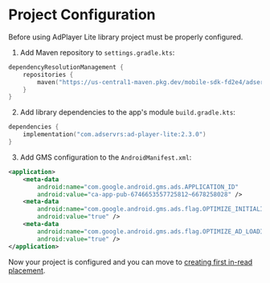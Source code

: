 # Project Configuration

Before using AdPlayer Lite library project must be properly configured.

1. Add Maven repository to `settings.gradle.kts`:
```kts
dependencyResolutionManagement {
    repositories {
        maven("https://us-central1-maven.pkg.dev/mobile-sdk-fd2e4/adservr-maven")
    }
}
```

2. Add library dependencies to the app's module `build.gradle.kts`:
```kts
dependencies {
    implementation("com.adservrs:ad-player-lite:2.3.0")
}
```

3. Add GMS configuration to the `AndroidManifest.xml`:
```xml
<application>
    <meta-data
        android:name="com.google.android.gms.ads.APPLICATION_ID"
        android:value="ca-app-pub-6746653557725812~6678258028" />
    <meta-data
        android:name="com.google.android.gms.ads.flag.OPTIMIZE_INITIALIZATION"
        android:value="true" />
    <meta-data
        android:name="com.google.android.gms.ads.flag.OPTIMIZE_AD_LOADING"
        android:value="true" />
</application>
```

Now your project is configured and you can move to [creating first in-read placement](./in-read-create.md).
